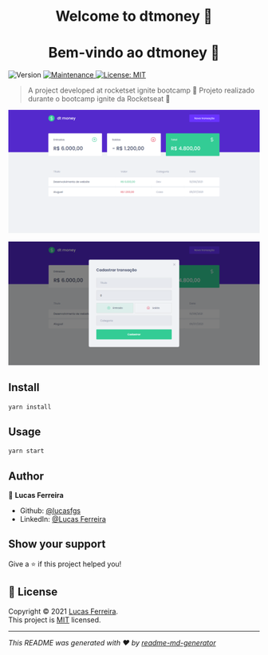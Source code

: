 <h1 align="center"> Welcome to dtmoney 👋</h1>
<h1 align="center"> Bem-vindo ao dtmoney 👋</h1>
<p>
  <img alt="Version" src="https://img.shields.io/badge/version-1.0.0-blue.svg?cacheSeconds=2592000" />
  <a href="https://github.com/lucasfgs/dtmoney/graphs/commit-activity" target="_blank">
    <img alt="Maintenance" src="https://img.shields.io/badge/Maintained%3F-yes-green.svg" />
  </a>
  <a href="https://github.com/lucasfgs/dtmoney/blob/master/LICENSE" target="_blank">
    <img alt="License: MIT" src="https://img.shields.io/github/license/lucasfgs/dtmoney" />
  </a>
</p>

> A project developed at rocketset ignite bootcamp 🚀
> Projeto realizado durante o bootcamp ignite da Rocketseat 🚀

![Interface](dtmoney.png)

![Interface](dtmoney2.png)

## Install

```sh
yarn install
```

## Usage

```sh
yarn start
```

## Author

👤 **Lucas Ferreira**

* Github: [@lucasfgs](https://github.com/lucasfgs)
* LinkedIn: [@Lucas Ferreira](https://br.linkedin.com/in/lucas-ferreira-44a90916b)

## Show your support

Give a ⭐️ if this project helped you!

## 📝 License

Copyright © 2021 [Lucas Ferreira](https://github.com/lucasfgs).<br />
This project is [MIT](https://github.com/lucasfgs/dtmoney/blob/master/LICENSE) licensed.

***
_This README was generated with ❤️ by [readme-md-generator](https://github.com/kefranabg/readme-md-generator)_